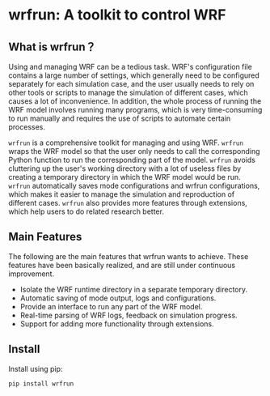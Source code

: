 # wrfrun: A toolkit to control WRF

##  What is wrfrun？

Using and managing WRF can be a tedious task. WRF's configuration file contains a large number of settings, which generally need to be configured separately for each simulation case, and the user usually needs to rely on other tools or scripts to manage the simulation of different cases, which causes a lot of inconvenience. In addition, the whole process of running the WRF model involves running many programs, which is very time-consuming to run manually and requires the use of scripts to automate certain processes.

`wrfrun` is a comprehensive toolkit for managing and using WRF. `wrfrun` wraps the WRF model so that the user only needs to call the corresponding Python function to run the corresponding part of the model. `wrfrun` avoids cluttering up the user's working directory with a lot of useless files by creating a temporary directory in which the WRF model would be run. `wrfrun` automatically saves mode configurations and wrfrun configurations, which makes it easier to manage the simulation and reproduction of different cases. `wrfrun` also provides more features through extensions, which help users to do related research better.

## Main Features

The following are the main features that wrfrun wants to achieve. These features have been basically realized, and are still under continuous improvement.

- Isolate the WRF runtime directory in a separate temporary directory.
- Automatic saving of mode output, logs and configurations.
- Provide an interface to run any part of the WRF model.
- Real-time parsing of WRF logs, feedback on simulation progress.
- Support for adding more functionality through extensions.

## Install

Install using pip:

```bash
pip install wrfrun
```
